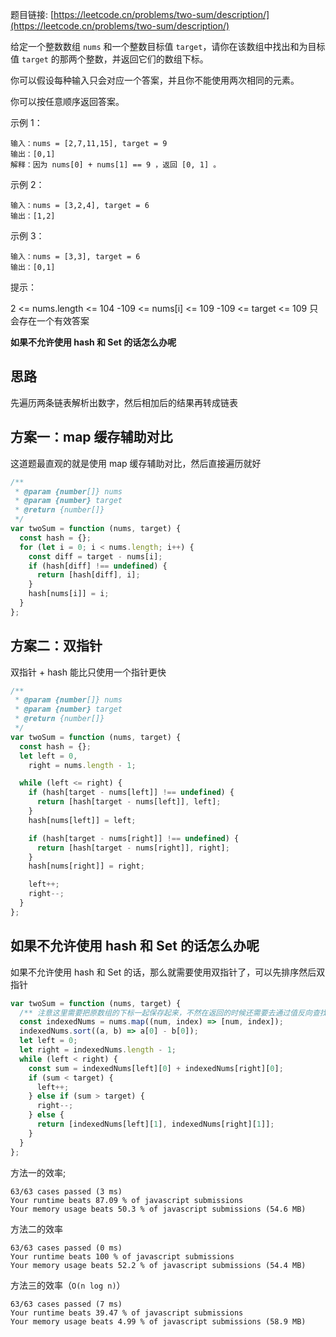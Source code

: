 题目链接: [https://leetcode.cn/problems/two-sum/description/](https://leetcode.cn/problems/two-sum/description/)

给定一个整数数组 `nums` 和一个整数目标值 `target`，请你在该数组中找出和为目标值 `target`  的那两个整数，并返回它们的数组下标。

你可以假设每种输入只会对应一个答案，并且你不能使用两次相同的元素。

你可以按任意顺序返回答案。

示例 1：

```
输入：nums = [2,7,11,15], target = 9
输出：[0,1]
解释：因为 nums[0] + nums[1] == 9 ，返回 [0, 1] 。
```

示例 2：

```
输入：nums = [3,2,4], target = 6
输出：[1,2]
```

示例 3：

```
输入：nums = [3,3], target = 6
输出：[0,1]
```

提示：

2 <= nums.length <= 104
-109 <= nums[i] <= 109
-109 <= target <= 109
只会存在一个有效答案

**如果不允许使用 hash 和 Set 的话怎么办呢**

## 思路

先遍历两条链表解析出数字，然后相加后的结果再转成链表

## 方案一：map 缓存辅助对比

这道题最直观的就是使用 map 缓存辅助对比，然后直接遍历就好

```javascript
/**
 * @param {number[]} nums
 * @param {number} target
 * @return {number[]}
 */
var twoSum = function (nums, target) {
  const hash = {};
  for (let i = 0; i < nums.length; i++) {
    const diff = target - nums[i];
    if (hash[diff] !== undefined) {
      return [hash[diff], i];
    }
    hash[nums[i]] = i;
  }
};
```

## 方案二：双指针

双指针 + hash 能比只使用一个指针更快

```javascript
/**
 * @param {number[]} nums
 * @param {number} target
 * @return {number[]}
 */
var twoSum = function (nums, target) {
  const hash = {};
  let left = 0,
    right = nums.length - 1;

  while (left <= right) {
    if (hash[target - nums[left]] !== undefined) {
      return [hash[target - nums[left]], left];
    }
    hash[nums[left]] = left;

    if (hash[target - nums[right]] !== undefined) {
      return [hash[target - nums[right]], right];
    }
    hash[nums[right]] = right;

    left++;
    right--;
  }
};
```

## 如果不允许使用 hash 和 Set 的话怎么办呢

如果不允许使用 hash 和 Set 的话，那么就需要使用双指针了，可以先排序然后双指针

```javascript
var twoSum = function (nums, target) {
  /** 注意这里需要把原数组的下标一起保存起来，不然在返回的时候还需要去通过值反向查找下标，然后又涉及到相同值的情况 */
  const indexedNums = nums.map((num, index) => [num, index]);
  indexedNums.sort((a, b) => a[0] - b[0]);
  let left = 0;
  let right = indexedNums.length - 1;
  while (left < right) {
    const sum = indexedNums[left][0] + indexedNums[right][0];
    if (sum < target) {
      left++;
    } else if (sum > target) {
      right--;
    } else {
      return [indexedNums[left][1], indexedNums[right][1]];
    }
  }
};
```

方法一的效率;

```
63/63 cases passed (3 ms)
Your runtime beats 87.09 % of javascript submissions
Your memory usage beats 50.3 % of javascript submissions (54.6 MB)
```

方法二的效率

```
63/63 cases passed (0 ms)
Your runtime beats 100 % of javascript submissions
Your memory usage beats 52.2 % of javascript submissions (54.4 MB)
```

方法三的效率（`O(n log n)`）

```
63/63 cases passed (7 ms)
Your runtime beats 39.47 % of javascript submissions
Your memory usage beats 4.99 % of javascript submissions (58.9 MB)
```
